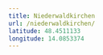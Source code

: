 ```yaml
---
title: Niederwaldkirchen
url: /niederwaldkirchen/
latitude: 48.4511133
longitude: 14.0853374
---
```

